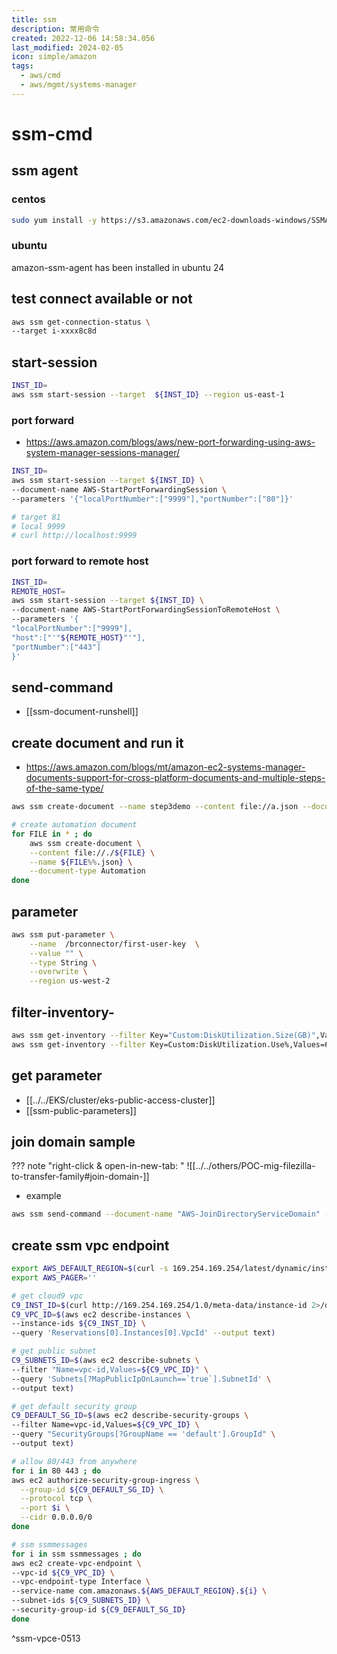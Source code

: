 ```yaml
---
title: ssm
description: 常用命令
created: 2022-12-06 14:58:34.056
last_modified: 2024-02-05
icon: simple/amazon
tags:
  - aws/cmd
  - aws/mgmt/systems-manager
---
```


# ssm-cmd
## ssm agent
### centos
```sh
sudo yum install -y https://s3.amazonaws.com/ec2-downloads-windows/SSMAgent/latest/linux_amd64/amazon-ssm-agent.rpm
```
### ubuntu
amazon-ssm-agent has been installed in ubuntu 24

## test connect available or not
```sh
aws ssm get-connection-status \
--target i-xxxx8c8d

```

## start-session
```sh
INST_ID=
aws ssm start-session --target  ${INST_ID} --region us-east-1
```

### port forward
- https://aws.amazon.com/blogs/aws/new-port-forwarding-using-aws-system-manager-sessions-manager/

```sh
INST_ID=
aws ssm start-session --target ${INST_ID} \
--document-name AWS-StartPortForwardingSession \
--parameters '{"localPortNumber":["9999"],"portNumber":["80"]}' 

# target 81 
# local 9999
# curl http://localhost:9999

```

### port forward to remote host
```sh
INST_ID=
REMOTE_HOST=
aws ssm start-session --target ${INST_ID} \
--document-name AWS-StartPortForwardingSessionToRemoteHost \
--parameters '{
"localPortNumber":["9999"],
"host":["'"${REMOTE_HOST}"'"],
"portNumber":["443"]
}' 

```


## send-command
- [[ssm-document-runshell]]

## create document and run it
- https://aws.amazon.com/blogs/mt/amazon-ec2-systems-manager-documents-support-for-cross-platform-documents-and-multiple-steps-of-the-same-type/

```sh
aws ssm create-document --name step3demo --content file://a.json --document-type Command
```

```sh
# create automation document
for FILE in * ; do
    aws ssm create-document \
    --content file://./${FILE} \
    --name ${FILE%%.json} \
    --document-type Automation
done

```


## parameter
```sh
aws ssm put-parameter \
    --name  /brconnector/first-user-key  \
    --value "" \
    --type String \
    --overwrite \
    --region us-west-2

```

## filter-inventory-
```sh
aws ssm get-inventory --filter Key="Custom:DiskUtilization.Size(GB)",Values=100,Type=Equal
aws ssm get-inventory --filter Key=Custom:DiskUtilization.Use%,Values=60,Type=GreaterThan

```


## get parameter
- [[../../EKS/cluster/eks-public-access-cluster]]
- [[ssm-public-parameters]]

## join domain sample
??? note "right-click & open-in-new-tab: "
    ![[../../others/POC-mig-filezilla-to-transfer-family#join-domain-]]


- example
```sh
aws ssm send-command --document-name "AWS-JoinDirectoryServiceDomain" --document-version "1" --targets '[{"Key":"InstanceIds","Values":["i-0e23xxxx8bdc6xxxx"]}]' --parameters '{"directoryOU":[""],"directoryId":["d-9axxxxe3cf"],"directoryName":["xxxx.aws.panlm.xyz"],"dnsIpAddresses":["172.31.xx.xx","172.31.xx.xx"]}' --timeout-seconds 600 --max-concurrency "50" --max-errors "0" --region us-east-2

```


## create ssm vpc endpoint

```sh
export AWS_DEFAULT_REGION=$(curl -s 169.254.169.254/latest/dynamic/instance-identity/document | jq -r '.region')
export AWS_PAGER=''

# get cloud9 vpc
C9_INST_ID=$(curl http://169.254.169.254/1.0/meta-data/instance-id 2>/dev/null)
C9_VPC_ID=$(aws ec2 describe-instances \
--instance-ids ${C9_INST_ID} \
--query 'Reservations[0].Instances[0].VpcId' --output text)

# get public subnet 
C9_SUBNETS_ID=$(aws ec2 describe-subnets \
--filter "Name=vpc-id,Values=${C9_VPC_ID}" \
--query 'Subnets[?MapPublicIpOnLaunch==`true`].SubnetId' \
--output text)

# get default security group 
C9_DEFAULT_SG_ID=$(aws ec2 describe-security-groups \
--filter Name=vpc-id,Values=${C9_VPC_ID} \
--query "SecurityGroups[?GroupName == 'default'].GroupId" \
--output text)

# allow 80/443 from anywhere
for i in 80 443 ; do
aws ec2 authorize-security-group-ingress \
  --group-id ${C9_DEFAULT_SG_ID} \
  --protocol tcp \
  --port $i \
  --cidr 0.0.0.0/0  
done

# ssm ssmmessages
for i in ssm ssmmessages ; do
aws ec2 create-vpc-endpoint \
--vpc-id ${C9_VPC_ID} \
--vpc-endpoint-type Interface \
--service-name com.amazonaws.${AWS_DEFAULT_REGION}.${i} \
--subnet-ids ${C9_SUBNETS_ID} \
--security-group-id ${C9_DEFAULT_SG_ID} 
done

```
^ssm-vpce-0513




